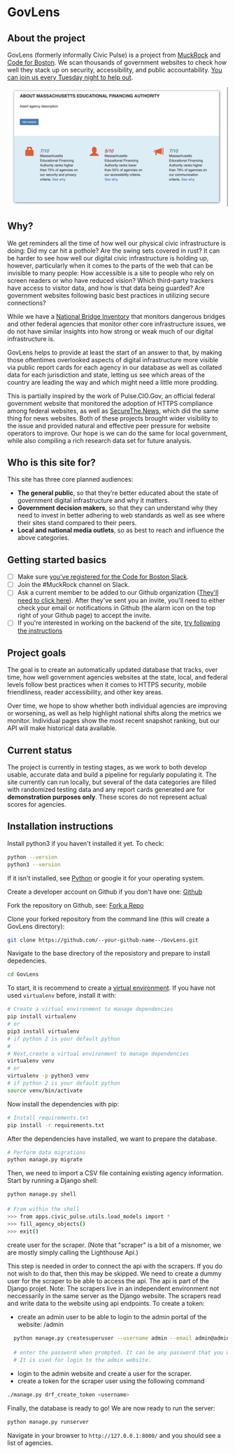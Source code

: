 # GovLens

## About the project

GovLens (formerly informally Civic Pulse) is a project from [MuckRock](https://www.muckrock.com) and [Code for Boston](https://www.codeforboston.org). We scan thousands of government websites to check how well they stack up on security, accessibility, and public accountability. [You can join us every Tuesday night to help out](https://www.meetup.com/Code-for-Boston).

![A screenshot of what a GovLens Scorecard looks like](README_images/scorecard.png )

## Why?

We get reminders all the time of how well our physical civic infrastructure is doing: Did my car hit a pothole? Are the swing sets covered in rust? It can be harder to see how well our digital civic infrastructure is holding up, however, particularly when it comes to the parts of the web that can be invisible to many people: How accessible is a site to people who rely on screen readers or who have reduced vision? Which third-party trackers have access to visitor data, and how is that data being guarded? Are government websites following basic best practices in utilizing secure connections?

While we have a [National Bridge Inventory](https://www.fhwa.dot.gov/bridge/nbi.cfm) that monitors dangerous bridges and other federal agencies that monitor other core infrastructure issues, we do not have similar insights into how strong or weak much of our digital infrastructure is. 

GovLens helps to provide at least the start of an answer to that, by making those oftentimes overlooked aspects of digital infrastructure more visible via public report cards for each agency in our database as well as collated data for each jurisdiction and state, letting us see which areas of the country are leading the way and which might need a little more prodding.

This is partially inspired by the work of Pulse.CIO.Gov, an official federal government website that monitored the adoption of HTTPS compliance among federal websites, as well as [SecureThe.News](https://securethe.news), which did the same thing for news websites. Both of these projects brought wider visibility to the issue and provided natural and effective peer pressure for website operators to improve. Our hope is we can do the same for local government, while also compiling a rich research data set for future analysis.

## Who is this site for?
This site has three core planned audiences:

* __The general public__, so that they’re better educated about the state of government digital infrastructure and why it matters.
* __Government decision makers__, so that they can understand why they need to invest in better adhering to web standards as well as see where their sites stand compared to their peers.
* __Local and national media outlets__, so as best to reach and influence the above categories.


## Getting started basics

- [ ] Make sure [you've registered for the Code for Boston Slack](https://communityinviter.com/apps/cfb-public/code-for-boston-slack-invite).
- [ ] Join the #MuckRock channel on Slack.
- [ ] Ask a current member to be added to our Github organization ([They'll need to click here](https://github.com/codeforboston/GovLens/settings/collaboration)). After they've sent you an invite, you'll need to either check your email or notifications in Github (the alarm icon on the top right of your Github page) to accept the invite.
- [ ] If you're interested in working on the backend of the site, [try following the instructions](#installation-instructions)

## Project goals

The goal is to create an automatically updated database that tracks, over time, how well government agencies websites at the state, local, and federal levels follow best practices when it comes to HTTPS security, mobile friendliness, reader accessibility, and other key areas.

Over time, we hope to show whether both individual agencies are improving or worsening, as well as help highlight national shifts along the metrics we monitor. Individual pages show the most recent snapshot ranking, but our API will make historical data available.

## Current status

The project is currently in testing stages, as we work to both develop usable, accurate data and build a pipeline for regularly populating it. The site currently can run locally, but several of the data categories are filled with randomized testing data and any report cards generated are for **demonstration purposes only**. These scores do not represent actual scores for agencies.

## Installation instructions

Install python3 if you haven't installed it yet. To check:
```bash
python --version
python3 --version
```

If it isn't installed, see [Python](https://www.python.org/downloads/) or google it for your operating system.

Create a developer account on Github if you don't have one: [Github](https://github.com/)

Fork the repository on Github, see: [Fork a Repo](https://help.github.com/en/github/getting-started-with-github/fork-a-repo)

Clone your forked repository from the command line (this will create a GovLens directory):

```bash
git clone https://github.com/--your-github-name--/GovLens.git
```

Navigate to the base directory of the reposistory and prepare to install depedencies.
```bash
cd GovLens
```

To start, it is recommend to create a
[virtual environment](https://virtualenv.pypa.io/en/stable/userguide/). If you have not
used `virtualenv` before, install it with:
```bash
# Create a virtual environment to manage dependencies
pip install virtualenv
# or
pip3 install virtualenv
# if python 2 is your default python
#
# Next,create a virtual environment to manage dependencies
virtualenv venv
# or
virtualenv -p python3 venv
# if python 2 is your default python
source venv/bin/activate
```

Now install the dependencies with pip:

```bash
# Install requirements.txt
pip install -r requirements.txt
```

After the dependencies have installed, we want to prepare the database.

```bash
# Perform data migrations
python manage.py migrate
```

Then, we need to import a CSV file containing existing agency information. Start by
running a Django shell:

```bash
python manage.py shell

# From within the shell
>>> from apps.civic_pulse.utils.load_models import *
>>> fill_agency_objects()
>>> exit()
```

create user for the scraper. (Note that "scraper" is a bit of a misnomer, we are mostly simply calling the Lighthouse Api.)

This step is needed in order to connect the api with the scrapers. If you do not wish to do that, then this may be skipped. We need to create a dummy user for the scraper to be able to access the api. The api is part of the Django projet. 
Note: The scrapers live in an independent environment not neccessarily in the same server as the Django website. The scrapers read and write data to the website using api endpoints. To create a token:
- create an admin user to be able to login to the admin portal of the website: <site-name>/admin

```bash
  python manage.py createsuperuser --username admin --email admin@admin.com
  
  # enter the password when prompted. It can be any password that you wish to use. 
  # It is used for login to the admin website.
 ```
- login to the admin website and create a user for the scraper.
- create a token for the scraper user using the following command
```bash
./manage.py drf_create_token <username>
```
Finally, the database is ready to go! We are now ready to run the server:

```bash
python manage.py runserver
```

Navigate in your browser to `http://127.0.0.1:8000/` and you should see a list of
agencies.
